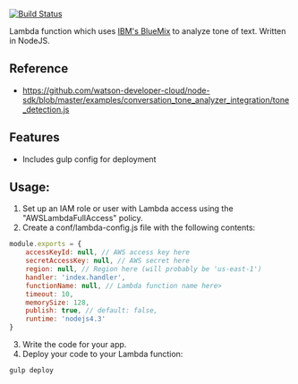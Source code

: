 [![Build Status](https://travis-ci.org/davidmerrick/lambda-tone-analyzer.svg?branch=master)](https://travis-ci.org/davidmerrick/lambda-tone-analyzer)

Lambda function which uses [IBM's BlueMix](https://www.ibm.com/cloud-computing/bluemix/getting-started) to analyze tone of text. Written in NodeJS.

## Reference

* https://github.com/watson-developer-cloud/node-sdk/blob/master/examples/conversation_tone_analyzer_integration/tone_detection.js

## Features

* Includes gulp config for deployment 

## Usage:

1. Set up an IAM role or user with Lambda access using the "AWSLambdaFullAccess" policy.
2. Create a conf/lambda-config.js file with the following contents:
```javascript
module.exports = {
    accessKeyId: null, // AWS access key here
    secretAccessKey: null, // AWS secret here
    region: null, // Region here (will probably be 'us-east-1')
    handler: 'index.handler',
    functionName: null, // Lambda function name here>
    timeout: 10,
    memorySize: 128,
    publish: true, // default: false,
    runtime: 'nodejs4.3'
}
```
3. Write the code for your app.
4. Deploy your code to your Lambda function:
```
gulp deploy
```
